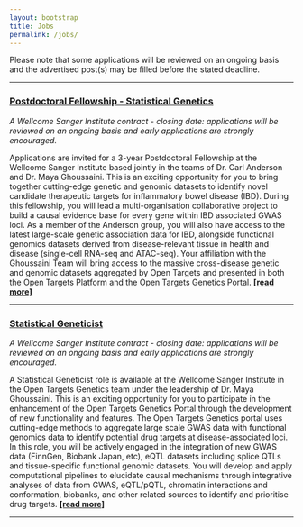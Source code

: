 ```yaml
---
layout: bootstrap
title: Jobs
permalink: /jobs/
---
```

Please note that some applications will be reviewed on an ongoing basis and the advertised post(s) may be filled before the stated deadline. 

***

### [Postdoctoral Fellowship - Statistical Genetics](https://jobs.sanger.ac.uk/vacancy/postdoctoral-fellowship-statistical-genetics-416231.html)
*A Wellcome Sanger Institute contract - closing date: applications will be reviewed on an ongoing basis and early applications are strongly encouraged.*

Applications are invited for a 3-year Postdoctoral Fellowship at the Wellcome Sanger Institute based jointly in the teams of Dr. Carl Anderson and Dr. Maya Ghoussaini. This is an exciting opportunity for you to bring together cutting-edge genetic and genomic datasets to identify novel candidate therapeutic targets for inflammatory bowel disease (IBD). During this fellowship, you will lead a multi-organisation collaborative project to build a causal evidence base for every gene within IBD associated GWAS loci. As a member of the Anderson group, you will also have access to the latest large-scale genetic association data for IBD, alongside functional genomics datasets derived from disease-relevant tissue in health and disease (single-cell RNA-seq and ATAC-seq). Your affiliation with the Ghoussaini Team will bring access to the massive cross-disease genetic and genomic datasets aggregated by Open Targets and presented in both the Open Targets Platform and the Open Targets Genetics Portal. __[[read more]](https://jobs.sanger.ac.uk/vacancy/postdoctoral-fellowship-statistical-genetics-416231.html)__

***

### [Statistical Geneticist](https://jobs.sanger.ac.uk/vacancy/statistical-geneticist-open-targets-417064.html)
*A Wellcome Sanger Institute contract - closing date: applications will be reviewed on an ongoing basis and early applications are strongly encouraged.*

A Statistical Geneticist role is available at the Wellcome Sanger Institute in the Open Targets Genetics team under the leadership of Dr. Maya Ghoussaini. This is an exciting opportunity for you to participate in the enhancement of the Open Targets Genetics Portal through the development of new functionality and features. The Open Targets Genetics portal uses cutting-edge methods to aggregate large scale GWAS data with functional genomics data to identify potential drug targets at disease-associated loci. In this role, you will be actively engaged in the integration of new GWAS data (FinnGen, Biobank Japan, etc), eQTL datasets including splice QTLs and tissue-specific functional genomic datasets. You will develop and apply computational pipelines to elucidate causal mechanisms through integrative analyses of data from GWAS, eQTL/pQTL, chromatin interactions and conformation, biobanks, and other related sources to identify and prioritise drug targets. __[[read more]](https://jobs.sanger.ac.uk/vacancy/statistical-geneticist-open-targets-417064.html)__

***